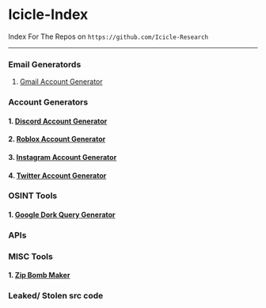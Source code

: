 # Icicle-Index

Index For The Repos on `https://github.com/Icicle-Research`

---

### Email Generatords

1. [Gmail Account Generator](https://github.com/Icicle-Research/gmail_gen)


### Account Generators

#### 1. [Discord Account Generator](https://github.com/Icicle-Research/discordacc_gen)
#### 2. [Roblox Account Generator](https://github.com/Icicle-Research/robloxacc_gen)
#### 3. [Instagram Account Generator](https://github.com/Icicle-Research/instaacc_gen)
#### 4. [Twitter Account Generator](https://github.com/Icicle-Research/twitteracc_gen)


### OSINT Tools

#### 1. [Google Dork Query Generator](https://github.com/Icicle-Research/gdork_query_generator)



### APIs


### MISC Tools
#### 1. [Zip Bomb Maker](https://github.com/Icicle-Research/zipLoader)


### Leaked/ Stolen src code
